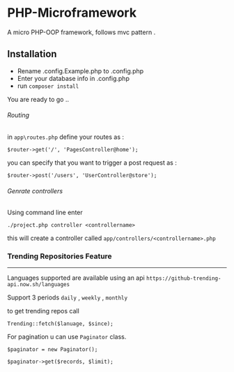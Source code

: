# PHP-Microframework
A micro PHP-OOP framework, follows mvc pattern . 

## Installation

* Rename .config.Example.php to .config.php
* Enter your database info in .config.php
* run `composer install`

You are ready to go ..

###### Routing 
in ``app\routes.php`` define your routes as :
``````
$router->get('/', 'PagesController@home');
``````
you can specify that you want to trigger a post request as :
``````
$router->post('/users', 'UserController@store');
``````
###### Genrate controllers 

Using command line enter 
````
./project.php controller <controllername>
````

this will create a controller called ``app/controllers/<controllername>.php``


### Trending Repositories Feature

---


Languages supported are available using an api 
`https://github-trending-api.now.sh/languages`

Support 3 periods  `daily` , `weekly` , `monthly`

to get trending repos call
````
Trending::fetch($lanuage, $since);
````

For pagination u can use `Paginator` class.

``` 
$paginator = new Paginator();

$paginator->get($records, $limit);
```
